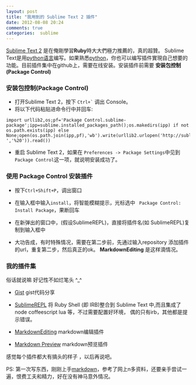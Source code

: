 ```yaml
---
layout: post
title: "我用到的 Sublime Text 2 插件"
date: 2012-08-08 20:24
comments: true
categories:  sublime
---
```


 [Sublime Text 2](http://www.sublimetext.com/) 是在俺剛學習**Ruby**時大大們極力推薦的，真的超贊。
 Sublime Text是用[python语言](http://zh.wikipedia.org/zh/Python)编写。如果熟悉[python](http://www.python.org/)，你也可以编写插件實現自己想要的功能。目前插件集中在github上，需要在线安装。安装插件前需要 **安装包控制(Package Control)** 

### 安装包控制(Package Control)
 * 打开Sublime Text 2，按下  ``` Ctrl+` ``` 调出 Console。
 * 将以下代码粘贴进命令行中并回车:
```  
import urllib2,os;pf='Package Control.sublime-package';ipp=sublime.installed_packages_path();os.makedirs(ipp) if not os.path.exists(ipp) else None;open(os.path.join(ipp,pf),'wb').write(urllib2.urlopen('http://sublime.wbond.net/'+pf.replace(' ','%20')).read())
```
* 重启 Sublime Text 2，如果在 ``` Preferences -> Package Settings ```中见到
   ``` Package Control ```这一项，就说明安装成功了。

### 使用 Package Control 安装插件
* 按下``` Ctrl+Shift+P ```，调出窗口

* 在输入框中输入``` install ```，将智能模糊提示，光标选中 ``` Package Control: Install Package```，果断回车

* 在新弹出的窗口中，(假设SublimeREPL)，直接将插件名(如 SublimeREPL)复制到输入框中

* 大功告成，有时特殊情况，需要在第二步前，先通过输入repository 添加插件的url，重复第二步，然后真正的ok。
 **MarkdownEditing** 是这样滴情况。
 

### 我的插件集

俗话就说嘛 好记性不如烂笔头 ^_^

* [Gist](https://github.com/condemil/Gist)  gist代码分享
 
* [SublimeREPL](https://github.com/wuub/SublimeREPL)
 将 Ruby Shell (即 IRB)整合到 Sublime Text 中,而且集成了 node coffeescript lua 等，不过需要配置好环境，
 偶的只有irb，其他都是提示错误。

* [MarkdownEditing](http://ttscoff.github.com/MarkdownEditing/)   markdown编辑插件

* [Markdown Preview](https://github.com/revolunet/sublimetext-markdown-preview) markdown预览插件

感觉每个插件都大有搞头的样子 ，以后再说吧。

PS: 第一次写东西，刚刚上手[markdown](http://markdown.tw/)，参考了网上n多资料，还要亲手尝试一遍，恨费工夫和精力，好在没有神马意外情况。

